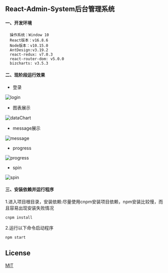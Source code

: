 ## React-Admin-System后台管理系统

#### 一、开发环境
  ```
    操作系统：Window 10
    React版本：v16.8.6
    Node版本：v10.15.0
    AntDesign:v3.19.2
    react-redux: v7.0.3
    react-router-dom: v5.0.0
    bizcharts: v3.5.3
  ```
#### 二、现阶段运行效果
- 登录

![login](https://github.com/Harhao/react-admin-system/blob/master/screenShot/login.png)

- 图表展示

![dataChart](https://github.com/Harhao/react-admin-system/blob/master/screenShot/dataCount.png)
- message展示

![message](https://github.com/Harhao/react-admin-system/blob/master/screenShot/message.png)
- progress

![progress](https://github.com/Harhao/react-admin-system/blob/master/screenShot/progress.png)
- spin

![spin](https://github.com/Harhao/react-admin-system/blob/master/screenShot/spin.png)
#### 三、安装依赖并运行程序

1.进入项目根目录，安装依赖:尽量使用cnpm安装项目依赖，npm安装比较慢，而且容易出现安装失败情况

```bash
cnpm install
```

2.运行以下命令启动程序
 
```bash
npm start
```

## License
[MIT](http://opensource.org/licenses/MIT)
